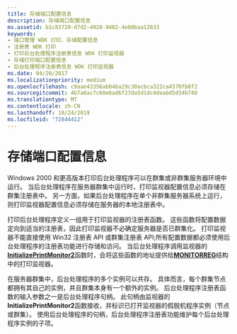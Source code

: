 ```yaml
---
title: 存储端口配置信息
description: 存储端口配置信息
ms.assetid: b1c83729-d7d2-4920-9402-4e00baa12633
keywords:
- 端口管理 WDK 打印，存储配置信息
- 注册表 WDK 打印
- 打印后台处理程序注册表信息 WDK 打印监视器
- 存储打印端口配置信息
- 后台处理程序注册表信息 WDK 打印监视器
ms.date: 04/20/2017
ms.localizationpriority: medium
ms.openlocfilehash: c9aae43356ab04ba29c30acbca322ca4570fb8f2
ms.sourcegitcommit: 4b7a6ac7c68e6ad6f27da5d1dc4deabd5d34b748
ms.translationtype: MT
ms.contentlocale: zh-CN
ms.lasthandoff: 10/24/2019
ms.locfileid: "72844412"
---
```

# <a name="storing-port-configuration-information"></a>存储端口配置信息





Windows 2000 和更高版本打印后台处理程序可以在群集或非群集服务器环境中运行。 当后台处理程序在服务器群集中运行时，打印监视器配置信息必须存储在群集注册表中。 另一方面，如果后台处理程序在单个非群集服务器系统上运行，则打印监视器配置信息必须存储在服务器的本地注册表中。

打印后台处理程序定义一组用于打印监视器的注册表函数。 这些函数将配置数据定向到适当的注册表，因此打印监视器不必确定服务器是否已群集化。 打印监视器不能直接使用 Win32 注册表 API 或群集注册表 API;所有配置数据都必须使用后台处理程序的注册表功能进行存储和访问。 当后台处理程序调用监视器的[**InitializePrintMonitor2**](https://docs.microsoft.com/windows-hardware/drivers/ddi/winsplp/nf-winsplp-initializeprintmonitor2)函数时，会将这些函数的地址提供给[**MONITORREG**](https://docs.microsoft.com/windows-hardware/drivers/ddi/winsplp/ns-winsplp-_monitorreg)结构中的打印监视器。

在服务器群集中，后台处理程序的多个实例可以共存。 具体而言，每个群集节点都拥有其自己的实例，并且群集本身有一个额外的实例。 后台处理程序注册表函数的输入参数之一是后台处理程序句柄。 此句柄由监视器的**InitializePrintMonitor2**函数接收，并标识已打开监视器的假脱机程序实例（节点或群集）。 使用后台处理程序的句柄，后台处理程序注册表功能维护每个后台处理程序实例的子项。

 

 




